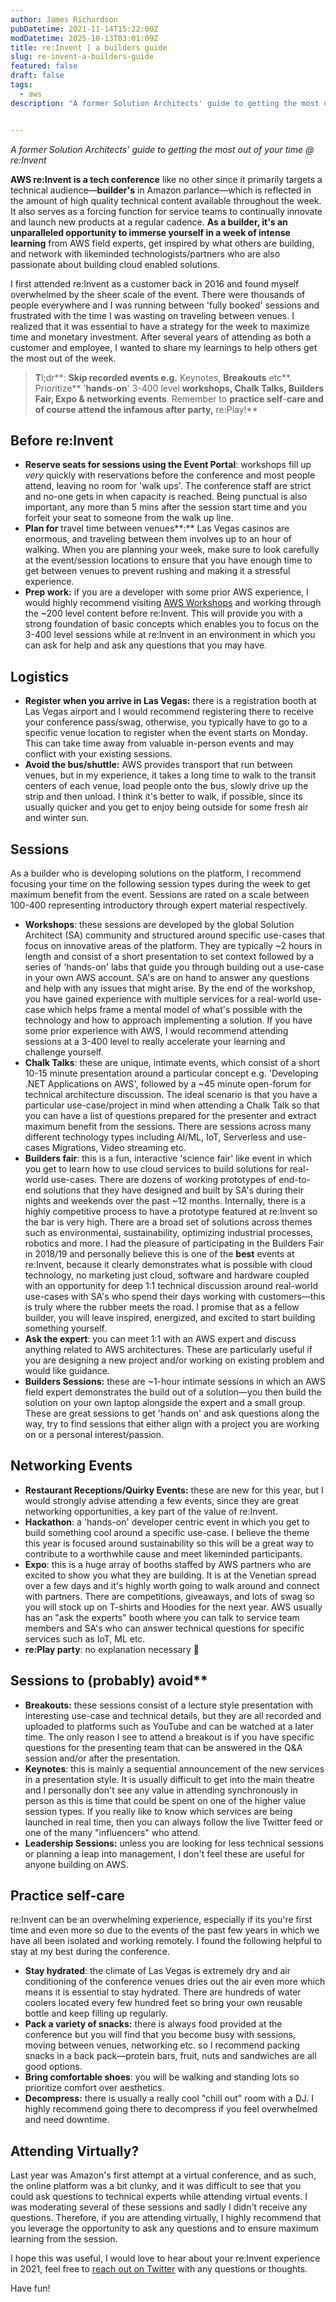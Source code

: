 ```yaml
---
author: James Richardson
pubDatetime: 2021-11-14T15:22:00Z
modDatetime: 2025-10-13T03:01:09Z
title: re:Invent | a builders guide
slug: re-invent-a-builders-guide
featured: false
draft: false
tags:
  - aws
description: "A former Solution Architects' guide to getting the most out of your time @ re:Invent"


---
```


*A former Solution Architects' guide to getting the most out of your time @ re:Invent*

**AWS re:Invent is a tech conference** like no other since it primarily targets a technical audience—**builder's** in Amazon parlance—which is reflected in the amount of high quality technical content available throughout the week. It also serves as a forcing function for service teams to continually innovate and launch new products at a regular cadence. **As a builder, it's an unparalleled opportunity to immerse yourself in a week of intense learning** from AWS field experts, get inspired by what others are building, and network with likeminded technologists/partners who are also passionate about building cloud enabled solutions.

I first attended re:Invent as a customer back in 2016 and found myself overwhelmed by the sheer scale of the event. There were thousands of people everywhere and I was running between 'fully booked' sessions and frustrated with the time I was wasting on traveling between venues. I realized that it was essential to have a strategy for the week to maximize time and monetary investment. After several years of attending as both a customer and employee, I wanted to share my learnings to help others get the most out of the week.

> **T**l;dr**: **Skip recorded events e.g.** Keynotes, **Breakouts** etc**. Prioritize** '**hands**\-**on**' 3-400 level **workshops, Chalk Talks, Builders Fair, Expo & networking events**. Remember to **practice self**\-**care and of course attend the infamous after party,** re:Play!**

## **Before re:Invent**

*   **Reserve seats **for sessions** using the Event Portal**: workshops fill up _very_ quickly with reservations before the conference and most people attend, leaving no room for 'walk ups'. The conference staff are strict and no-one gets in when capacity is reached. Being punctual is also important, any more than 5 mins after the session start time and you forfeit your seat to someone from the walk up line.
*   **Plan for** travel time between venues**:** Las Vegas casinos are enormous, and traveling between them involves up to an hour of walking. When you are planning your week, make sure to look carefully at the event/session locations to ensure that you have enough time to get between venues to prevent rushing and making it a stressful experience.
*   **Prep work:** if you are a developer with some prior AWS experience, I would highly recommend visiting [AWS Workshops](https://workshops.aws/) and working through the ~200 level content before re:Invent. This will provide you with a strong foundation of basic concepts which enables you to focus on the 3-400 level sessions while at re:Invent in an environment in which you can ask for help and ask any questions that you may have.

## **Logistics**

*   **Register when you arrive in Las Vegas:** there is a registration booth at Las Vegas airport and I would recommend registering there to receive your conference pass/swag, otherwise, you typically have to go to a specific venue location to register when the event starts on Monday. This can take time away from valuable in-person events and may conflict with your existing sessions.
*   **Avoid the bus/shuttle:** AWS provides transport that run between venues, but in my experience, it takes a long time to walk to the transit centers of each venue, load people onto the bus, slowly drive up the strip and then unload. I think it's better to walk, if possible, since its usually quicker and you get to enjoy being outside for some fresh air and winter sun.

## **Sessions**

As a builder who is developing solutions on the platform, I recommend focusing your time on the following session types during the week to get maximum benefit from the event. Sessions are rated on a scale between 100-400 representing introductory through expert material respectively.

*   **Workshops**: these sessions are developed by the global Solution Architect (SA) community and structured around specific use-cases that focus on innovative areas of the platform. They are typically ~2 hours in length and consist of a short presentation to set context followed by a series of 'hands-on' labs that guide you through building out a use-case in your own AWS account. SA's are on hand to answer any questions and help with any issues that might arise. By the end of the workshop, you have gained experience with multiple services for a real-world use-case which helps frame a mental model of what's possible with the technology and how to approach implementing a solution. If you have some prior experience with AWS, I would recommend attending sessions at a 3-400 level to really accelerate your learning and challenge yourself.
*   **Chalk Talks**: these are unique, intimate events, which consist of a short 10-15 minute presentation around a particular concept e.g. 'Developing .NET Applications on AWS', followed by a ~45 minute open-forum for technical architecture discussion. The ideal scenario is that you have a particular use-case/project in mind when attending a Chalk Talk so that you can have a list of questions prepared for the presenter and extract maximum benefit from the sessions. There are sessions across many different technology types including AI/ML, IoT, Serverless and use-cases Migrations, Video streaming etc.
*   **Builders fair**: this is a fun, interactive 'science fair' like event in which you get to learn how to use cloud services to build solutions for real-world use-cases. There are dozens of working prototypes of end-to-end solutions that they have designed and built by SA's during their nights and weekends over the past ~12 months. Internally, there is a highly competitive process to have a prototype featured at re:Invent so the bar is very high. There are a broad set of solutions across themes such as environmental, sustainability, optimizing industrial processes, robotics and more. I had the pleasure of participating in the Builders Fair in 2018/19 and personally believe this is one of the **best** events at re:Invent, because it clearly demonstrates what is possible with cloud technology, no marketing just cloud, software and hardware coupled with an opportunity for deep 1:1 technical discussion around real-world use-cases with SA's who spend their days working with customers—this is truly where the rubber meets the road. I promise that as a fellow builder, you will leave inspired, energized, and excited to start building something yourself.
*   **Ask the expert**: you can meet 1:1 with an AWS expert and discuss anything related to AWS architectures. These are particularly useful if you are designing a new project and/or working on existing problem and would like guidance.
*   **Builders Sessions:** these are ~1-hour intimate sessions in which an AWS field expert demonstrates the build out of a solution—you then build the solution on your own laptop alongside the expert and a small group. These are great sessions to get 'hands on' and ask questions along the way, try to find sessions that either align with a project you are working on or a personal interest/passion.

## **Networking Events**

*   **Restaurant Receptions/Quirky Events:** these are new for this year, but I would strongly advise attending a few events, since they are great networking opportunities, a key part of the value of re:Invent.
*   **Hackathon**: a 'hands-on' developer centric event in which you get to build something cool around a specific use-case. I believe the theme this year is focused around sustainability so this will be a great way to contribute to a worthwhile cause and meet likeminded participants.
*   **Expo**: this is a huge array of booths staffed by AWS partners who are excited to show you what they are building. It is at the Venetian spread over a few days and it's highly worth going to walk around and connect with partners. There are competitions, giveaways, and lots of swag so you will stock up on T-shirts and Hoodies for the next year. AWS usually has an "ask the experts" booth where you can talk to service team members and SA's who can answer technical questions for specific services such as IoT, ML etc.
*   **re:Play party**: no explanation necessary 🙂

## **Sessions** t**o** (probably) avoid**

*   **Breakouts:** these sessions consist of a lecture style presentation with interesting use-case and technical details, but they are all recorded and uploaded to platforms such as YouTube and can be watched at a later time. The only reason I see to attend a breakout is if you have specific questions for the presenting team that can be answered in the Q&A session and/or after the presentation.
*   **Keynotes**: this is mainly a sequential announcement of the new services in a presentation style. It is usually difficult to get into the main theatre and I personally don't see any value in attending synchronously in person as this is time that could be spent on one of the higher value session types. If you really like to know which services are being launched in real time, then you can always follow the live Twitter feed or one of the many "influencers" who attend.
*   **Leadership Sessions:** unless you are looking for less technical sessions or planning a leap into management, I don't feel these are useful for anyone building on AWS.

## **Practice self-care**

re:Invent can be an overwhelming experience, especially if its you're first time and even more so due to the events of the past few years in which we have all been isolated and working remotely. I found the following helpful to stay at my best during the conference.

*   **Stay hydrated**: the climate of Las Vegas is extremely dry and air conditioning of the conference venues dries out the air even more which means it is essential to stay hydrated. There are hundreds of water coolers located every few hundred feet so bring your own reusable bottle and keep filling up regularly.
*   **Pack a variety of snacks:** there is always food provided at the conference but you will find that you become busy with sessions, moving between venues, networking etc. so I recommend packing snacks in a back pack—protein bars, fruit, nuts and sandwiches are all good options.
*   **Bring comfortable shoes**: you will be walking and standing lots so prioritize comfort over aesthetics.
*   **Decompress:** there is usually a really cool "chill out" room with a DJ. I highly recommend going there to decompress if you feel overwhelmed and need downtime.

## Attending Virtually?

Last year was Amazon's first attempt at a virtual conference, and as such, the online platform was a bit clunky, and it was difficult to see that you could ask questions to technical experts while attending virtual events. I was moderating several of these sessions and sadly I didn't receive any questions. Therefore, if you are attending virtually, I highly recommend that you leverage the opportunity to ask any questions and to ensure maximum learning from the session.

I hope this was useful, I would love to hear about your re:Invent experience in 2021, feel free to [reach out on Twitter](http://twitter.com/jprichardson_ ) with any questions or thoughts.

Have fun!
